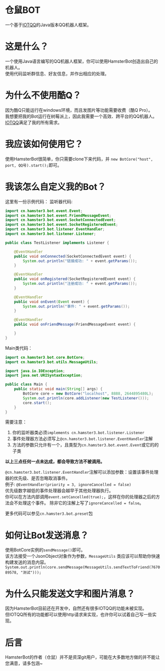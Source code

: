 # 仓鼠BOT
一个基于[IOTQQ](https://github.com/IOTQQ/IOTQQ)的Java版本QQ机器人框架。

# 这是什么？
一个使用Java语言编写的QQ机器人框架，你可以使用HamsterBot创造出自己的机器人。  
使用代码监听群信息、好友信息，并作出相应的处理。


# 为什么不使用酷Q？
因为酷Q只能运行在windows环境，而且发图片等功能需要收费（酷Q Pro）。  
我想要把我的Bot运行在树莓派上，因此我需要一个高效、跨平台的QQ机器人。
[IOTQQ](https://github.com/IOTQQ/IOTQQ)满足了我的所有需求。

# 我应该如何使用它？
使用HamsterBot很简单，你只需要clone下来代码，并 `new BotCore("host", port, QQ号).start();`即可。

# 我该怎么自定义我的Bot？
这里有一份示例代码：
监听器代码: 
```java
import cn.hamster3.bot.event.Event;
import cn.hamster3.bot.event.FriendMessageEvent;
import cn.hamster3.bot.event.SocketConnectedEvent;
import cn.hamster3.bot.event.SocketRegisteredEvent;
import cn.hamster3.bot.listener.EventHandler;
import cn.hamster3.bot.listener.Listener;

public class TestListener implements Listener {

    @EventHandler
    public void onConnected(SocketConnectedEvent event) {
        System.out.println("链接成功: " + event.getParams());
    }

    @EventHandler
    public void onRegistered(SocketRegisteredEvent event) {
        System.out.println("注册成功: " + event.getParams());
    }

    @EventHandler
    public void onEvent(Event event) {
        System.out.println("事件: " + event.getParams());
    }

    @EventHandler
    public void onFriendMessage(FriendMessageEvent event) {

    }
}
```

Main类代码：
```java
import cn.hamster3.bot.core.BotCore;
import cn.hamster3.bot.utils.MessageUtils;

import java.io.IOException;
import java.net.URISyntaxException;

public class Main {
    public static void main(String[] args) {
        BotCore core = new BotCore("localhost", 8888, 2644895480L);
        System.out.println(core.addListener(new TestListener()));
        core.start();
    }
}

```
需要注意：
1. 你的监听器类必须`implements cn.hamster3.bot.listener.Listener`  
2. 事件处理器方法必须写上`@cn.hamster3.bot.listener.EventHandler`注解
3. 方法的参数只允许有一个，且类型为`cn.hamster3.bot.event.Event`或它的的子类

**以上三点任何一点未达成，都会导致方法不被调用。**

`@cn.hamster3.bot.listener.EventHandler`注解可以添加参数：设置该事件处理器的优先级、是否忽略取消事件。  
例子: `@EventHandler(priority = 3, ignoreCancelled = false)`  
优先级数字越低的事件处理器会越早于其他处理器执行。  
你可以在方法内部调用`event.setCancelled(true);`，这样在你的处理器之后的方法会不处理这个事件。
除非它的注解上写了`ignoreCancelled = false`。

更多代码可以参见`cn.hamster3.bot.preset`包

# 如何让Bot发送消息？
使用BotCore实例的`sendMessage()`即可。  
该方法接受一个JsonObject对象作为参数，`MessageUtils` 类应该可以帮助你快速构建发送的消息内容。
`System.out.println(core.sendMessage(MessageUtils.sendTextToFriend(767089578, "测试")));`

# 为什么只能发送文字和图片消息？
 因为HamsterBot目前还在开发中，自然还有很多IOTQQ的功能未被实现。  
 但IOTQQ所有的功能都可以使用http请求来实现，也许你可以试着自己写一些实现。
 
 # 后言
 HamsterBot的作者（仓鼠）并不是资深git用户，可能在大多数地方做的并不能让您满意，请多包涵~ 
